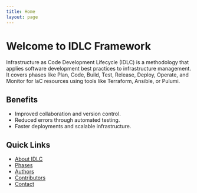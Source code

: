 ```yaml
---
title: Home
layout: page
---
```


# Welcome to IDLC Framework

Infrastructure as Code Development Lifecycle (IDLC) is a methodology that applies software development best practices to infrastructure management. It covers phases like Plan, Code, Build, Test, Release, Deploy, Operate, and Monitor for IaC resources using tools like Terraform, Ansible, or Pulumi.

## Benefits
- Improved collaboration and version control.
- Reduced errors through automated testing.
- Faster deployments and scalable infrastructure.

## Quick Links
- [About IDLC](./pages/about.html)
- [Phases](./pages/phases/index.html)
- [Authors](./pages/authors.html)
- [Contributors](./pages/contributors.html)
- [Contact](./pages/contact.html)